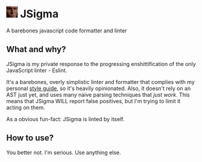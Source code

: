 # <img width="30" src="./repo-files/sigma.jpg" /> JSigma

A barebones javascript code formatter and linter

## What and why?

JSigma is my private response to the progressing enshittification of the only JavaScript linter - Eslint. 

It's a barebones, overly simplistic linter and formatter that complies with my personal [style guide](./rules.md), so it's heavily opinionated. Also, it doesn't rely on an AST just yet, and uses many naive parsing techniques that *just work*. This means that JSigma WILL report false positives, but I'm trying to limit it acting on them. 

As a obvious fun-fact: JSigma is linted by itself.

## How to use?

You better not. I'm serious. Use anything else.

